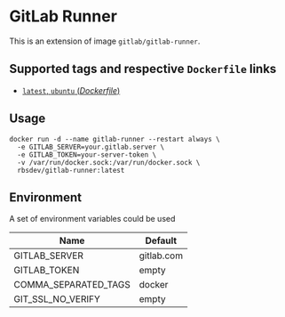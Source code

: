 GitLab Runner
=============

This is an extension of image `gitlab/gitlab-runner`.

Supported tags and respective `Dockerfile` links
------------------------------------------------

- [`latest`, `ubuntu` (*Dockerfile*)](http://github.com/rbsdev/gitlab-runner/blob/develop/Dockerfile)

Usage
-----

```
docker run -d --name gitlab-runner --restart always \
  -e GITLAB_SERVER=your.gitlab.server \
  -e GITLAB_TOKEN=your-server-token \
  -v /var/run/docker.sock:/var/run/docker.sock \
  rbsdev/gitlab-runner:latest
```

Environment
-----------

A set of environment variables could be used

| Name                 | Default    |
|----------------------|------------|
| GITLAB_SERVER        | gitlab.com |
| GITLAB_TOKEN         | empty      |
| COMMA_SEPARATED_TAGS | docker     |
| GIT_SSL_NO_VERIFY    | empty      |
